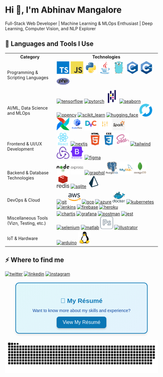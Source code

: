 <h1>Hi 👋, I'm Abhinav Mangalore</h1>
<p>Full-Stack Web Developer | Machine Learning & MLOps Enthusiast | Deep Learning, Computer Vision, and NLP Explorer</p>
<h2>🚀 Languages and Tools I Use</h2>
<table>
<tr>
<th> Category </th>
<th> Technologies </th>
</tr>
<tr>
<td>Programming & Scripting Languages</td>
<td>
<a href="https://www.typescriptlang.org/" target="_blank"><img src="https://raw.githubusercontent.com/devicons/devicon/master/icons/typescript/typescript-original.svg" alt="typescript" width="42" height="42" /></a>
<a href="https://www.javascript.com/" target="_blank"><img src="https://raw.githubusercontent.com/devicons/devicon/master/icons/javascript/javascript-original.svg" alt="javascript" width="42" height="42" /></a>
<a href="https://www.python.org/" target="_blank"><img src="https://raw.githubusercontent.com/devicons/devicon/master/icons/python/python-original.svg" alt="python" width="42" height="42" /></a>
<a href="https://www.java.com/" target="_blank"><img src="https://raw.githubusercontent.com/devicons/devicon/master/icons/java/java-original.svg" alt="java" width="42" height="42" /></a>
<a href="https://go.dev/" target="_blank"><img src="https://raw.githubusercontent.com/devicons/devicon/master/icons/go/go-original.svg" alt="go" width="42" height="42" /></a>
<a href="https://en.wikipedia.org/wiki/C_(programming_language)" target="_blank"><img src="https://raw.githubusercontent.com/devicons/devicon/master/icons/c/c-original.svg" alt="c" width="42" height="42" /></a>
<a href="https://cplusplus.com/" target="_blank"><img src="https://raw.githubusercontent.com/devicons/devicon/master/icons/cplusplus/cplusplus-original.svg" alt="cplusplus" width="42" height="42" /></a>
<a href="https://www.php.net/" target="_blank"><img src="https://raw.githubusercontent.com/devicons/devicon/master/icons/php/php-original.svg" alt="php" width="42" height="42" /></a>
</td>
</tr>

<tr> 
<td>AI/ML, Data Science and MLOps</td>
<td>
<a href="https://www.tensorflow.org/" target="_blank"><img src="https://www.vectorlogo.zone/logos/tensorflow/tensorflow-icon.svg" alt="tensorflow" width="42" height="42" /></a>
<a href="https://pytorch.org/" target="_blank"><img src="https://www.vectorlogo.zone/logos/pytorch/pytorch-icon.svg" alt="pytorch" width="42" height="42" /></a>
<a href="https://pandas.pydata.org/" target="_blank"><img src="https://raw.githubusercontent.com/devicons/devicon/2ae2a900d2f041da66e950e4d48052658d850630/icons/pandas/pandas-original.svg" alt="pandas" width="42" height="42" /></a>
<a href="https://seaborn.pydata.org/" target="_blank"><img src="https://seaborn.pydata.org/_images/logo-mark-lightbg.svg" alt="seaborn" width="42" height="42" /></a>
<a href="https://opencv.org/" target="_blank"><img src="https://www.vectorlogo.zone/logos/opencv/opencv-icon.svg" alt="opencv" width="42" height="42" /></a>
<a href="https://scikit-learn.org/" target="_blank"><img src="https://upload.wikimedia.org/wikipedia/commons/0/05/Scikit_learn_logo_small.svg" alt="scikit_learn" width="42" height="42" /></a>
<a href="https://huggingface.co/"><img src="https://cdn-lfs.hf.co/repos/96/a2/96a2c8468c1546e660ac2609e49404b8588fcf5a748761fa72c154b2836b4c83/942cad1ccda905ac5a659dfd2d78b344fccfb84a8a3ac3721e08f488205638a0?response-content-disposition=inline%3B+filename*%3DUTF-8%27%27hf-logo.svg%3B+filename%3D%22hf-logo.svg%22%3B&response-content-type=image%2Fsvg%2Bxml&Expires=1735460733&Policy=eyJTdGF0ZW1lbnQiOlt7IkNvbmRpdGlvbiI6eyJEYXRlTGVzc1RoYW4iOnsiQVdTOkVwb2NoVGltZSI6MTczNTQ2MDczM319LCJSZXNvdXJjZSI6Imh0dHBzOi8vY2RuLWxmcy5oZi5jby9yZXBvcy85Ni9hMi85NmEyYzg0NjhjMTU0NmU2NjBhYzI2MDllNDk0MDRiODU4OGZjZjVhNzQ4NzYxZmE3MmMxNTRiMjgzNmI0YzgzLzk0MmNhZDFjY2RhOTA1YWM1YTY1OWRmZDJkNzhiMzQ0ZmNjZmI4NGE4YTNhYzM3MjFlMDhmNDg4MjA1NjM4YTA%7EcmVzcG9uc2UtY29udGVudC1kaXNwb3NpdGlvbj0qJnJlc3BvbnNlLWNvbnRlbnQtdHlwZT0qIn1dfQ__&Signature=tw5gGAE46EW%7EGBSdXxtpWvCY6IWtgBlRvojweNp%7Ee72UQ5CHKxpSzvMTNyk23aJRop6RKEcNvWNd-Uh0shBe463vgi5mn4yR7fyrmVycyWBM%7EiaNb6Nq5h5wtiszhUv3Y61kRl4xowufm9Ct4pJxAmaVGeMP%7EL4oaTaN-9fwMeY-zocG-oAqx8VY6-Coib2Nx9Qjg%7ElayOzmlm7W0%7EPnCeLqsZXRodGWcie8ucQWsWU6MeEPKBpdJUrDO00vacHPXjkekmyBkik9pMwCye6gVULmwfzvNdur%7EQdVN0%7EBs9MQN4L4TMf6MBPaj66Pnch01xYGIf%7EOHghv8wjn-4GUgQ__&Key-Pair-Id=K3RPWS32NSSJCE" alt="hugging_face" width="42" height="42" /></a>
<a href="https://mlflow.org/" target="_blank"><img src="public/mlflow.png" alt="mlflow" width="42" height="42" /></a>
<a href="https://airflow.apache.org/" target="_blank"><img src="public/apacheairflow.png" alt="apache_airflow" width="42" height="42" /></a>
<a href="https://www.kubeflow.org/" target="_blank"><img src="public/kubeflow.jpg" alt="kubeflow" width="42" height="42" /></a>
<a href="https://dvc.org/" target="_blank"><img src="public/dvc.svg" alt="dvc" width="42" height="42" /></a>
<a href="https://wandb.ai/" target="_blank"><img src="public/weights_&_biases.png" alt="weights_and_biases" width="42" height="42" /></a>
<a href="https://spark.apache.org/" target="_blank"><img src="public/apache-spark.png" alt="apache_spark" width="42" height="42" /></a>
</td>

</tr>
<tr>
<td>
Frontend & UI/UX Development
</td>
<td>
<a href="https://reactjs.org/" target="_blank"><img src="https://raw.githubusercontent.com/devicons/devicon/master/icons/react/react-original-wordmark.svg" alt="react" width="42" height="42" /></a>
<a href="https://nextjs.org/" target="_blank"><img src="https://cdn.worldvectorlogo.com/logos/nextjs-2.svg" alt="nextjs" width="42" height="42" /></a>
<a href="https://developer.mozilla.org/en-US/docs/Web/HTML" target="_blank"><img src="https://raw.githubusercontent.com/devicons/devicon/master/icons/html5/html5-original-wordmark.svg" alt="html5" width="42" height="42" /></a>
<a href="https://developer.mozilla.org/en-US/docs/Web/CSS" target="_blank"><img src="https://raw.githubusercontent.com/devicons/devicon/master/icons/css3/css3-original-wordmark.svg" alt="css3" width="42" height="42" /></a>
<a href="https://sass-lang.com/" target="_blank"><img src="https://raw.githubusercontent.com/devicons/devicon/master/icons/sass/sass-original.svg" alt="sass" width="42" height="42" /></a>
<a href="https://tailwindcss.com/" target="_blank"><img src="https://www.vectorlogo.zone/logos/tailwindcss/tailwindcss-icon.svg" alt="tailwind" width="42" height="42" /></a>
<a href="https://redux.js.org/" target="_blank"><img src="https://raw.githubusercontent.com/devicons/devicon/master/icons/redux/redux-original.svg" alt="redux" width="42" height="42" /></a>
<a href="https://getbootstrap.com/" target="_blank"><img src="https://raw.githubusercontent.com/devicons/devicon/master/icons/bootstrap/bootstrap-plain-wordmark.svg" alt="bootstrap" width="42" height="42" /></a>
<a href="https://www.figma.com/" target="_blank"><img src="https://www.vectorlogo.zone/logos/figma/figma-icon.svg" alt="figma" width="42" height="42" /></a>
</td>

<tr>
<td>
Backend & Database Technologies
</td>
<td>
<a href="https://nodejs.org/" target="_blank"><img src="https://raw.githubusercontent.com/devicons/devicon/master/icons/nodejs/nodejs-original-wordmark.svg" alt="nodejs" width="42" height="42" /></a>
<a href="https://expressjs.com/" target="_blank"><img src="https://raw.githubusercontent.com/devicons/devicon/master/icons/express/express-original-wordmark.svg" alt="express" width="42" height="42" /></a>
<a href="https://graphql.org/" target="_blank"><img src="https://www.vectorlogo.zone/logos/graphql/graphql-icon.svg" alt="graphql" width="42" height="42" /></a>
<a href="https://www.postgresql.org/" target="_blank"><img src="https://raw.githubusercontent.com/devicons/devicon/master/icons/postgresql/postgresql-original-wordmark.svg" alt="postgresql" width="42" height="42" /></a>
<a href="https://www.mysql.com/" target="_blank"><img src="https://raw.githubusercontent.com/devicons/devicon/master/icons/mysql/mysql-original-wordmark.svg" alt="mysql" width="42" height="42" /></a>
<a href="https://www.mongodb.com/" target="_blank"><img src="https://raw.githubusercontent.com/devicons/devicon/master/icons/mongodb/mongodb-original-wordmark.svg" alt="mongodb" width="42" height="42" /></a>
<a href="https://redis.io/" target="_blank"><img src="https://raw.githubusercontent.com/devicons/devicon/master/icons/redis/redis-original-wordmark.svg" alt="redis" width="42" height="42" /></a>
<a href="https://www.sqlite.org/" target="_blank"><img src="https://www.vectorlogo.zone/logos/sqlite/sqlite-icon.svg" alt="sqlite" width="42" height="42" /></a>
<a href="https://www.prisma.io/" target="_blank"><img src="public/prisma.svg" alt="prisma" width="42" height="42" /></a>
</td>
</tr>
<tr>
<td>DevOps & Cloud</td>
<td>
<a target="_blank" href="https://www.vectorlogo.zone/logos/git-scm/git-scm-icon.svg" style="display: inline-block;"><img src="https://www.vectorlogo.zone/logos/git-scm/git-scm-icon.svg" alt="git" width="42" height="42" /></a>
<a href="https://raw.githubusercontent.com/devicons/devicon/master/icons/amazonwebservices/amazonwebservices-original-wordmark.svg"><img src="https://raw.githubusercontent.com/devicons/devicon/master/icons/amazonwebservices/amazonwebservices-original-wordmark.svg" alt="aws" width="42" height="42" /></a>
<a href="https://www.vectorlogo.zone/logos/google_cloud/google_cloud-icon.svg"><img src="https://www.vectorlogo.zone/logos/google_cloud/google_cloud-icon.svg" alt="gcp" width="42" height="42" /></a>
<a href="https://www.vectorlogo.zone/logos/microsoft_azure/microsoft_azure-icon.svg"><img src="https://www.vectorlogo.zone/logos/microsoft_azure/microsoft_azure-icon.svg" alt="azure" width="42" height="42" /></a>
<a href="https://raw.githubusercontent.com/devicons/devicon/master/icons/docker/docker-original-wordmark.svg"><img src="https://raw.githubusercontent.com/devicons/devicon/master/icons/docker/docker-original-wordmark.svg" alt="docker" width="42" height="42" /></a>
<a href="https://www.vectorlogo.zone/logos/kubernetes/kubernetes-icon.svg"><img src="https://www.vectorlogo.zone/logos/kubernetes/kubernetes-icon.svg" alt="kubernetes" width="42" height="42" /></a>
<a href="https://www.vectorlogo.zone/logos/jenkins/jenkins-icon.svg"><img src="https://www.vectorlogo.zone/logos/jenkins/jenkins-icon.svg" alt="jenkins" width="42" height="42" /></a>
<a href="https://www.vectorlogo.zone/logos/firebase/firebase-icon.svg"><img src="https://www.vectorlogo.zone/logos/firebase/firebase-icon.svg" alt="firebase" width="42" height="42" /></a>
<a href="https://www.vectorlogo.zone/logos/heroku/heroku-icon.svg"><img src="https://www.vectorlogo.zone/logos/heroku/heroku-icon.svg" alt="heroku" width="42" height="42" /></a>
</td>
</tr>
<tr>
<td>Miscellaneous Tools (Vizn, Testing, etc.)</td>
<td>
<a href="https://www.chartjs.org/" target="_blank"><img src="https://www.chartjs.org/media/logo-title.svg" alt="chartjs" width="42" height="42" /></a>
<a href="https://grafana.com/" target="_blank"><img src="https://www.vectorlogo.zone/logos/grafana/grafana-icon.svg" alt="grafana" width="42" height="42" /></a>
<a href="https://www.postman.com/" target="_blank"><img src="https://www.vectorlogo.zone/logos/getpostman/getpostman-icon.svg" alt="postman" width="42" height="42" /></a>
<a href="https://jestjs.io/" target="_blank" style="display: inline-block;"><img src="https://www.vectorlogo.zone/logos/jestjsio/jestjsio-icon.svg" alt="jest" width="42" height="42" /></a>
<a href="https://www.selenium.dev/" target="_blank"><img src="https://raw.githubusercontent.com/detain/svg-logos/780f25886640cef088af994181646db2f6b1a3f8/svg/selenium-logo.svg" alt="selenium" width="42" height="42" /></a>
<a href="https://www.mathworks.com/products/matlab.html" target="_blank"><img src="https://upload.wikimedia.org/wikipedia/commons/2/21/Matlab_Logo.png" alt="matlab" width="42" height="42" /></a>
<a href="https://www.adobe.com/products/photoshop.html" target="_blank"><img src="https://raw.githubusercontent.com/devicons/devicon/master/icons/photoshop/photoshop-line.svg" alt="photoshop" width="42" height="42" /></a>
<a href="https://www.adobe.com/products/illustrator.html" target="_blank"><img src="https://www.vectorlogo.zone/logos/adobe_illustrator/adobe_illustrator-icon.svg" alt="illustrator" width="42" height="42" /></a>
</td>

</tr>
<tr>
<td>
IoT & Hardware
</td>
<td>
<a href="https://www.arduino.cc/" target="_blank"><img src="https://cdn.worldvectorlogo.com/logos/arduino-1.svg" alt="arduino" width="42" height="42" /></a>
<a href="https://www.linux.org/" target="_blank" style="display: inline-block;"><img src="https://raw.githubusercontent.com/devicons/devicon/master/icons/linux/linux-original.svg" alt="linux" width="42" height="42" /></a>
</td>
</table>

<h2>⚡️ Where to find me</h2>
<p><a target="_blank" href="https://twitter.com/PhoenixRFTA16" style="display: inline-block;"><img src="https://img.shields.io/badge/twitter-x?style=for-the-badge&logo=x&logoColor=white&color=%230f1419" alt="twitter" /></a>
<a target="_blank" href="https://www.linkedin.com/in/abhinav-mangalore" style="display: inline-block;"><img src="https://img.shields.io/badge/linkedin-logo?style=for-the-badge&logo=linkedin&logoColor=white&color=%230a77b6" alt="linkedin" /></a>
<a target="_blank" href="https://www.instagram.com/abhinavm16104" style="display: inline-block;"><img src="https://img.shields.io/badge/instagram-logo?style=for-the-badge&logo=instagram&logoColor=white&color=%23F35369" alt="instagram" /></a></p>
<!-- <p><img align="center" src="https://github-readme-stats.vercel.app/api?username=AbhinavMangalore16&show_icons=true&locale=en" alt="AbhinavMangalore16" /></p>
<p><img align="center" src="https://github-readme-streak-stats.herokuapp.com/?user=AbhinavMangalore16&" alt="AbhinavMangalore16" /></p>
<p><img src="https://github-readme-stats.vercel.app/api/top-langs?username=AbhinavMangalore16&show_icons=true&locale=en&layout=compact" alt="AbhinavMangalore16" /></p>
<p><a href="https://github.com/ryo-ma/github-profile-trophy"><img src="https://github-profile-trophy.vercel.app/?username=AbhinavMangalore16" alt="AbhinavMangalore16" /></a></p> -->
<div style="border: 2px solid #0a77b6; border-radius: 12px; padding: 16px; max-width: 400px; margin: 20px auto; text-align: center; background: linear-gradient(135deg, #e0f7fa, #e3f2fd); box-shadow: 0 4px 6px rgba(0, 0, 0, 0.1);">
  <h2 style="margin-bottom: 12px; font-family: Arial, sans-serif; color: #0a77b6;">📄 My Résumé</h2>
  <p style="margin: 0 0 12px; font-family: Arial, sans-serif; color: #0d47a1;">Want to know more about my skills and experience?</p>
  <a href="https://www.linkedin.com/in/abhinav-mangalore/overlay/1734462894520/single-media-viewer/?profileId=ACoAAC2MfKUB4AYQXQM_5yI7NvmXTuMuzDMEq7U" target="_blank" style="display: inline-block; padding: 10px 20px; background: #0a77b6; color: #fff; text-decoration: none; font-family: Arial, sans-serif; font-size: 16px; border-radius: 8px; box-shadow: 0 3px 5px rgba(0, 0, 0, 0.2);">
    View My Résumé
  </a>
</div>
<picture>
  <source media="(prefers-color-scheme: dark)" srcset="https://github.com/AbhinavMangalore16/AbhinavMangalore16/blob/output/github-snake-dark.svg" />
  <source media="(prefers-color-scheme: light)" srcset="https://github.com/AbhinavMangalore16/AbhinavMangalore16/blob/output/github-snake.svg" />
  <img alt="github-snake" src="https://github.com/AbhinavMangalore16/AbhinavMangalore16/blob/output/snake.svg" />
</picture>
